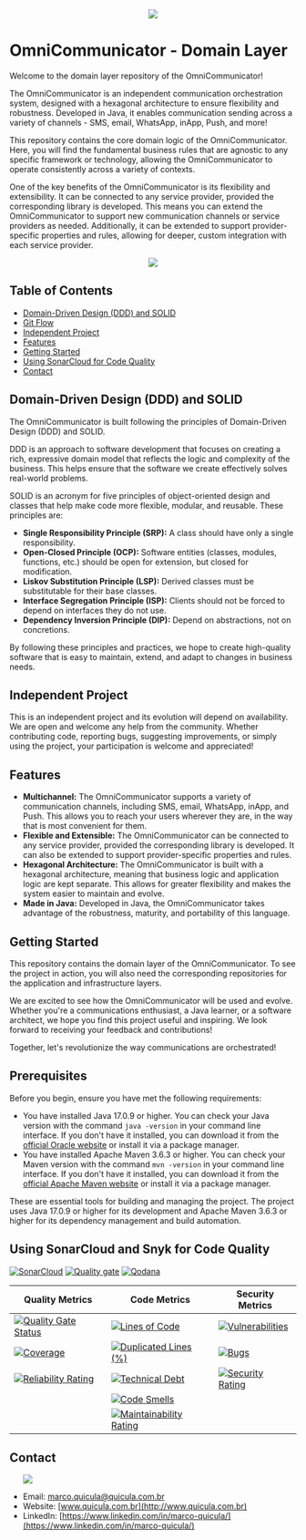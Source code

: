 <div align="center">
  <img src="images/logo_reduzido.png">
</div>

# OmniCommunicator - Domain Layer

Welcome to the domain layer repository of the OmniCommunicator!

The OmniCommunicator is an independent communication orchestration system, designed with a hexagonal architecture to ensure flexibility and robustness. Developed in Java, it enables communication sending across a variety of channels - SMS, email, WhatsApp, inApp, Push, and more!

This repository contains the core domain logic of the OmniCommunicator. Here, you will find the fundamental business rules that are agnostic to any specific framework or technology, allowing the OmniCommunicator to operate consistently across a variety of contexts.

One of the key benefits of the OmniCommunicator is its flexibility and extensibility. It can be connected to any service provider, provided the corresponding library is developed. This means you can extend the OmniCommunicator to support new communication channels or service providers as needed. Additionally, it can be extended to support provider-specific properties and rules, allowing for deeper, custom integration with each service provider.

<div align="center">
  <img src="images/imagem_readme_reduzido.png">
</div>

## Table of Contents
- [Domain-Driven Design (DDD) and SOLID](#domain-driven-design-ddd-and-solid)
- [Git Flow](#git-flow)
- [Independent Project](#independent-project)
- [Features](#features)
- [Getting Started](#getting-started)
- [Using SonarCloud for Code Quality](#using-sonarcloud-for-code-quality)
- [Contact](#contact)

## Domain-Driven Design (DDD) and SOLID

The OmniCommunicator is built following the principles of Domain-Driven Design (DDD) and SOLID.

DDD is an approach to software development that focuses on creating a rich, expressive domain model that reflects the logic and complexity of the business. This helps ensure that the software we create effectively solves real-world problems.

SOLID is an acronym for five principles of object-oriented design and classes that help make code more flexible, modular, and reusable. These principles are:

- **Single Responsibility Principle (SRP):** A class should have only a single responsibility.
- **Open-Closed Principle (OCP):** Software entities (classes, modules, functions, etc.) should be open for extension, but closed for modification.
- **Liskov Substitution Principle (LSP):** Derived classes must be substitutable for their base classes.
- **Interface Segregation Principle (ISP):** Clients should not be forced to depend on interfaces they do not use.
- **Dependency Inversion Principle (DIP):** Depend on abstractions, not on concretions.

By following these principles and practices, we hope to create high-quality software that is easy to maintain, extend, and adapt to changes in business needs.

## Independent Project

This is an independent project and its evolution will depend on availability. We are open and welcome any help from the community. Whether contributing code, reporting bugs, suggesting improvements, or simply using the project, your participation is welcome and appreciated!

## Features

- **Multichannel:** The OmniCommunicator supports a variety of communication channels, including SMS, email, WhatsApp, inApp, and Push. This allows you to reach your users wherever they are, in the way that is most convenient for them.
- **Flexible and Extensible:** The OmniCommunicator can be connected to any service provider, provided the corresponding library is developed. It can also be extended to support provider-specific properties and rules.
- **Hexagonal Architecture:** The OmniCommunicator is built with a hexagonal architecture, meaning that business logic and application logic are kept separate. This allows for greater flexibility and makes the system easier to maintain and evolve.
- **Made in Java:** Developed in Java, the OmniCommunicator takes advantage of the robustness, maturity, and portability of this language.

## Getting Started

This repository contains the domain layer of the OmniCommunicator. To see the project in action, you will also need the corresponding repositories for the application and infrastructure layers.

We are excited to see how the OmniCommunicator will be used and evolve. Whether you're a communications enthusiast, a Java learner, or a software architect, we hope you find this project useful and inspiring. We look forward to receiving your feedback and contributions!

Together, let's revolutionize the way communications are orchestrated!

## Prerequisites

Before you begin, ensure you have met the following requirements:

- You have installed Java 17.0.9 or higher. You can check your Java version with the command `java -version` in your command line interface. If you don't have it installed, you can download it from the [official Oracle website](https://www.oracle.com/java/technologies/javase-jdk17-downloads.html) or install it via a package manager.
- You have installed Apache Maven 3.6.3 or higher. You can check your Maven version with the command `mvn -version` in your command line interface. If you don't have it installed, you can download it from the [official Apache Maven website](https://maven.apache.org/download.cgi) or install it via a package manager.

These are essential tools for building and managing the project. The project uses Java 17.0.9 or higher for its development and Apache Maven 3.6.3 or higher for its dependency management and build automation.

## Using SonarCloud and Snyk for Code Quality

[![SonarCloud](https://sonarcloud.io/images/project_badges/sonarcloud-white.svg)](https://sonarcloud.io/summary/new_code?id=marco-quicula_omni-communicator-domain-layer) 
[![Quality gate](https://sonarcloud.io/api/project_badges/quality_gate?project=marco-quicula_omni-communicator-domain-layer)](https://sonarcloud.io/summary/new_code?id=marco-quicula_omni-communicator-domain-layer) [![Qodana](https://github.com/my-virtual-hub/omni-comm-domain/actions/workflows/qodana.yml/badge.svg?branch=main)](https://github.com/my-virtual-hub/omni-comm-domain/actions/workflows/qodana.yml) 

| Quality Metrics | Code Metrics | Security Metrics |
|---|---|---|
| [![Quality Gate Status](https://sonarcloud.io/api/project_badges/measure?project=marco-quicula_omni-communicator-domain-layer&metric=alert_status)](https://sonarcloud.io/summary/new_code?id=marco-quicula_omni-communicator-domain-layer) | [![Lines of Code](https://sonarcloud.io/api/project_badges/measure?project=marco-quicula_omni-communicator-domain-layer&metric=ncloc)](https://sonarcloud.io/summary/new_code?id=marco-quicula_omni-communicator-domain-layer) | [![Vulnerabilities](https://sonarcloud.io/api/project_badges/measure?project=marco-quicula_omni-communicator-domain-layer&metric=vulnerabilities)](https://sonarcloud.io/summary/new_code?id=marco-quicula_omni-communicator-domain-layer) |
| [![Coverage](https://sonarcloud.io/api/project_badges/measure?project=marco-quicula_omni-communicator-domain-layer&metric=coverage)](https://sonarcloud.io/summary/new_code?id=marco-quicula_omni-communicator-domain-layer) | [![Duplicated Lines (%)](https://sonarcloud.io/api/project_badges/measure?project=marco-quicula_omni-communicator-domain-layer&metric=duplicated_lines_density)](https://sonarcloud.io/summary/new_code?id=marco-quicula_omni-communicator-domain-layer) | [![Bugs](https://sonarcloud.io/api/project_badges/measure?project=marco-quicula_omni-communicator-domain-layer&metric=bugs)](https://sonarcloud.io/summary/new_code?id=marco-quicula_omni-communicator-domain-layer) |
| [![Reliability Rating](https://sonarcloud.io/api/project_badges/measure?project=marco-quicula_omni-communicator-domain-layer&metric=reliability_rating)](https://sonarcloud.io/summary/new_code?id=marco-quicula_omni-communicator-domain-layer) | [![Technical Debt](https://sonarcloud.io/api/project_badges/measure?project=marco-quicula_omni-communicator-domain-layer&metric=sqale_index)](https://sonarcloud.io/summary/new_code?id=marco-quicula_omni-communicator-domain-layer) | [![Security Rating](https://sonarcloud.io/api/project_badges/measure?project=marco-quicula_omni-communicator-domain-layer&metric=security_rating)](https://sonarcloud.io/summary/new_code?id=marco-quicula_omni-communicator-domain-layer) |
| | [![Code Smells](https://sonarcloud.io/api/project_badges/measure?project=marco-quicula_omni-communicator-domain-layer&metric=code_smells)](https://sonarcloud.io/summary/new_code?id=marco-quicula_omni-communicator-domain-layer) | |
| | [![Maintainability Rating](https://sonarcloud.io/api/project_badges/measure?project=marco-quicula_omni-communicator-domain-layer&metric=sqale_rating)](https://sonarcloud.io/summary/new_code?id=marco-quicula_omni-communicator-domain-layer) | |

## Contact

<ul>
  <img src="images/marco.png">
</ul>

- Email: [marco.quicula@quicula.com.br](mailto:marco.quicula@quicula.com.br)
- Website: [www.quicula.com.br](http://www.quicula.com.br)
- LinkedIn: [https://www.linkedin.com/in/marco-quicula/](https://www.linkedin.com/in/marco-quicula/)